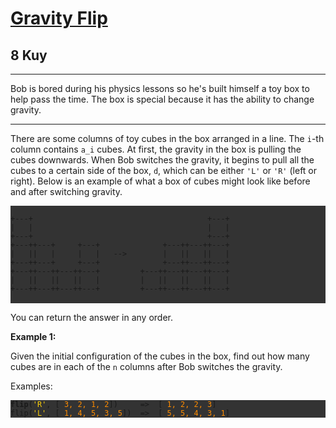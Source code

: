 <h1><a href="https://www.codewars.com/kata/5f70c883e10f9e0001c89673/train/javascript">Gravity Flip</a></h1><h2>8 Kuy</h2><hr><div><p>Bob is bored during his physics lessons so he's built himself a toy box to help pass the time. The box is special because it has the ability to change gravity.</p>
<hr>
<p>There are some columns of toy cubes in the box arranged in a line. The <code>i</code>-th column contains <code>a_i</code> cubes. At first, the gravity in the box is pulling the cubes downwards. When Bob switches the gravity, it begins to pull all the cubes to a certain side of the box, <code>d</code>, which can be either <code>'L'</code> or <code>'R'</code> (left or right). Below is an example of what a box of cubes might look like before and after switching gravity.</p>

<div style="background-color: #333333">
<pre><code>
+---+                                       +---+
|   |                                       |   |
+---+                                       +---+
+---++---+     +---+              +---++---++---+
|   ||   |     |   |   -->        |   ||   ||   |
+---++---+     +---+              +---++---++---+
+---++---++---++---+         +---++---++---++---+
|   ||   ||   ||   |         |   ||   ||   ||   |
+---++---++---++---+         +---++---++---++---+
</code>
</pre>
</div>


<p>You can return the answer in any order.</p>
<p><strong>Example 1:</strong></p>

<p>Given the initial configuration of the cubes in the box, find out how many cubes are in each of the <code>n</code> columns after Bob switches the gravity.</p>

<p>Examples:</p>

<div style="background-color: #333333">
<pre><code><strong>flip</strong>(<span style="color: #f9cd0b">'R'</span>, [<span style="color: darkorange"> 3, 2, 1, 2</span>])     =>  [<span style="color: darkorange"> 1, 2, 2, 3</span>]
flip(<span style="color: #f9cd0b">'L'</span>, [<span style="color: darkorange"> 1, 4, 5, 3, 5</span>])  =>  [<span style="color: darkorange"> 5, 5, 4, 3, 1</span>]</code></pre></div>